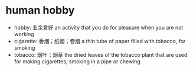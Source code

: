 # human hobby

- hobby: 业余爱好 an activity that you do for pleasure when you are not working
- cigarette: 香烟；纸烟；卷烟 a thin tube of paper filled with tobacco, for smoking
- tobacco: 烟叶；烟草 the dried leaves of the tobacco plant that are used for making cigarettes, smoking in a pipe or chewing
